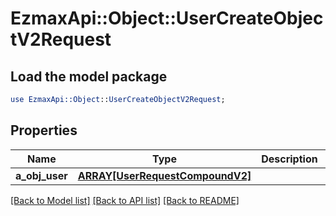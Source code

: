 # EzmaxApi::Object::UserCreateObjectV2Request

## Load the model package
```perl
use EzmaxApi::Object::UserCreateObjectV2Request;
```

## Properties
Name | Type | Description | Notes
------------ | ------------- | ------------- | -------------
**a_obj_user** | [**ARRAY[UserRequestCompoundV2]**](UserRequestCompoundV2.md) |  | 

[[Back to Model list]](../README.md#documentation-for-models) [[Back to API list]](../README.md#documentation-for-api-endpoints) [[Back to README]](../README.md)


